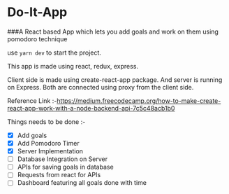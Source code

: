 # Do-It-App
###A React based App which lets you add goals and work on them using pomodoro technique

use `yarn dev` to start the project. 

This app is made using react, redux, express.

Client side is made using create-react-app package. And server is running on Express.
Both are connected using proxy from the client side.

Reference Link :-https://medium.freecodecamp.org/how-to-make-create-react-app-work-with-a-node-backend-api-7c5c48acb1b0


Things needs to be done :-

- [x] Add goals
- [x] Add Pomodoro Timer
- [x] Server Implementation
- [ ] Database Integration on Server
- [ ] APIs for saving goals in database
- [ ] Requests from react for APIs
- [ ] Dashboard featuring all goals done with time
